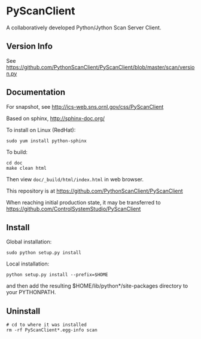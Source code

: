 PyScanClient
============
A collaboratively developed Python/Jython Scan Server Client.

Version Info
------------

See https://github.com/PythonScanClient/PyScanClient/blob/master/scan/version.py

Documentation
-------------

For snapshot, see http://ics-web.sns.ornl.gov/css/PyScanClient

Based on sphinx, http://sphinx-doc.org/

To install on Linux (RedHat):
    
    sudo yum install python-sphinx

To build:

    cd doc
    make clean html

Then view `doc/_build/html/index.html` in web browser.


This repository is at https://github.com/PythonScanClient/PyScanClient

When reaching initial production state, it may be transferred to https://github.com/ControlSystemStudio/PyScanClient

Install
-------

Global installation:

    sudo python setup.py install
   
Local installation:
   
    python setup.py install --prefix=$HOME
   
and then add the resulting $HOME/lib/python*/site-packages directory to your PYTHONPATH.


Uninstall
---------

    # cd to where it was installed
    rm -rf PyScanClient*.egg-info scan 
